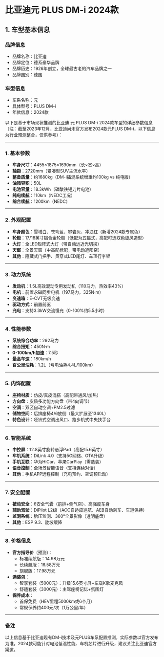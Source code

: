 
# 比亚迪元 PLUS DM-i 2024款
## 1. 车型基本信息
### 品牌信息
- 品牌名称：比亚迪
- 品牌定位：德系豪华品牌
- 品牌历史：1926年创立，全球最古老的汽车品牌之一
- 品牌国别：德国

### 车型信息
- 车系名称：元
- 具体型号：PLUS DM-i
- 年款信息：2024款

以下是基于市场现状推测的比亚迪 元 PLUS DM-i 2024款车型的详细参数信息（注：截至2023年12月，比亚迪尚未官方发布2024款元PLUS DM-i，以下信息为行业预测整合，仅供参考）：

---

### **1. 基本参数**  
- **车身尺寸**：4455×1875×1690mm（长×宽×高）  
- **轴距**：2720mm（紧凑型SUV主流水平）  
- **整备质量**：约1680kg（DM-i插混系统增重约100kg vs 纯电版）  
- **油箱容积**：50L  
- **电池容量**：18.3kWh（磷酸铁锂刀片电池）  
- **纯电续航**：110km（NEDC工况）  
- **综合续航**：1200km（NEDC）  

---

### **2. 外观配置**  
- **车身颜色**：雪域白、苍穹蓝、攀岩灰、冲浪红（新增2024款专属色）  
- **轮毂**：17/18英寸铝合金轮毂（低配为五辐式，高配可选双色旋风造型）  
- **大灯**：全LED矩阵式大灯（带自动远近光切换）  
- **天窗**：全景天窗（中高配标配，带电动遮阳帘）  
- **其他**：隐藏式门把手、贯穿式LED尾灯、车顶行李架  

---

### **3. 动力系统**  
- **发动机**：1.5L高效混动专用发动机（110马力，热效率43%）  
- **电机**：前置永磁同步电机（197马力，325N·m）  
- **变速箱**：E-CVT无级变速  
- **驱动方式**：前置前驱  
- **充电**：支持3.3kW交流慢充（0-100%约5.5小时）  

---

### **4. 性能参数**  
- **系统综合功率**：292马力  
- **综合扭矩**：450N·m  
- **0-100km/h加速**：7.5秒  
- **最高车速**：180km/h  
- **百公里油耗**：1.2L（亏电油耗4.4L/100km）  

---

### **5. 内饰配置**  
- **座椅材质**：仿皮/真皮混搭（高配带通风/加热）  
- **方向盘**：皮质多功能方向盘（带4向调节）  
- **空调**：双区自动空调+PM2.5过滤  
- **储物空间**：后排座椅4/6放倒（最大扩展至1340L）  
- **特色设计**：哑铃式空调出风口、跑步机式中央扶手台  

---

### **6. 智能系统**  
- **中控屏**：12.8英寸旋转悬浮Pad（高配15.6英寸）  
- **车机系统**：DiLink 4.0（支持5G网络、OTA升级）  
- **手机互联**：华为HiCar、苹果CarPlay（需选装）  
- **语音控制**：全场景智能语音（支持连续对话）  
- **其他**：手机APP远程控制（充电预约、空调预启动）  

---

### **7. 安全配置**  
- **被动安全**：6安全气囊（前排+侧气帘）、高强度车身  
- **辅助驾驶**：DiPilot L2级（ACC自适应巡航、AEB自动刹车、车道保持）  
- **监测系统**：胎压监测、360°全景影像（透明底盘）  
- **其他**：ESP 9.3、陡坡缓降  

---

### **8. 价格信息**  
- **官方指导价**（预测）：  
  - 标准续航版：14.98万元  
  - 长续航版：16.58万元  
  - 旗舰版：17.98万元  
- **选装包**：  
  - 智享套装（5000元）：升级15.6英寸屏+车载K歌麦克风  
  - 舒适套装（3000元）：主驾座椅记忆+氛围灯  
- **保养成本**：  
  - 首保免费（HEV里程5000km或6个月）  
  - 常规保养约400元/次（1万公里/年）  

---

### **备注**  
以上信息基于比亚迪现有DM-i技术及元PLUS车系配置推测，实际参数以官方发布为准。2024款可能针对电池低温性能、车机芯片进行升级，建议关注比亚迪官方渠道。
